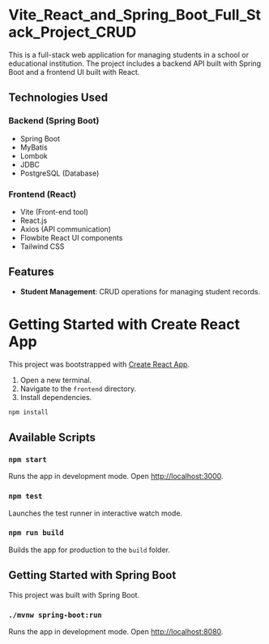 # Vite_React_and_Spring_Boot_Full_Stack_Project_CRUD

This is a full-stack web application for managing students in a school or educational institution. The project includes a backend API built with Spring Boot and a frontend UI built with React.

## Technologies Used

### Backend (Spring Boot)
- Spring Boot
- MyBatis
- Lombok
- JDBC
- PostgreSQL (Database)

### Frontend (React)
- Vite (Front-end tool)
- React.js
- Axios (API communication)
- Flowbite React UI components
- Tailwind CSS

## Features

- **Student Management**: CRUD operations for managing student records.

# Getting Started with Create React App

This project was bootstrapped with [Create React App](https://github.com/facebook/create-react-app).

1. Open a new terminal.
2. Navigate to the `frontend` directory.
3. Install dependencies.

```bash
npm install
```

## Available Scripts

### `npm start`

Runs the app in development mode. Open [http://localhost:3000](http://localhost:3000).

### `npm test`

Launches the test runner in interactive watch mode.

### `npm run build`

Builds the app for production to the `build` folder.

## Getting Started with Spring Boot

This project was built with Spring Boot.

### `./mvnw spring-boot:run`

Runs the app in development mode. Open [http://localhost:8080](http://localhost:8080).

